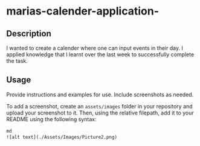 # marias-calender-application-


## Description

I wanted to create a calender where one can input events in their day. I applied knowledge that I learnt over the last week to successfully complete the task.


## Usage

Provide instructions and examples for use. Include screenshots as needed.

To add a screenshot, create an `assets/images` folder in your repository and upload your screenshot to it. Then, using the relative filepath, add it to your README using the following syntax:

    md
    ![alt text](./Assets/Images/Picture2.png)
    





